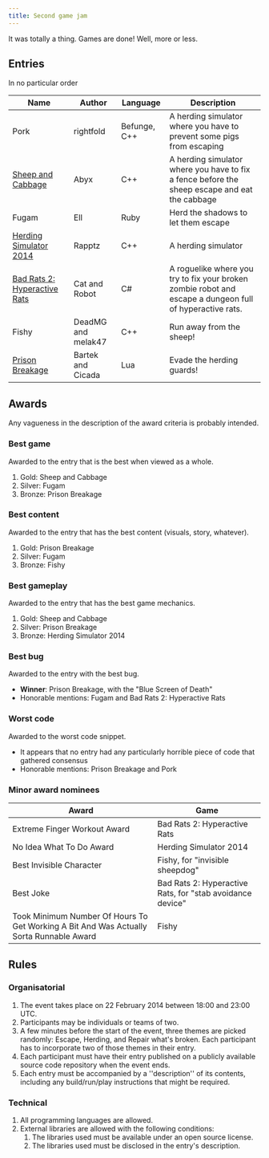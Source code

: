 ```yaml
---
title: Second game jam
---
```

It was totally a thing. Games are done! Well, more or less.

## Entries

In no particular order

Name                              | Author                | Language     | Description
---------------                   | --------------------- | --------     | -----------
Pork                              | rightfold             | Befunge, C++ | A herding simulator where you have to prevent some pigs from escaping
[Sheep and Cabbage][2]            | Abyx                  | C++          | A herding simulator where you have to fix a fence before the sheep escape and eat the cabbage
Fugam                             | Ell                   | Ruby         | Herd the shadows to let them escape
[Herding Simulator 2014][4]       | Rapptz                | C++          | A herding simulator
[Bad Rats 2: Hyperactive Rats][5] | Cat and Robot         | C#           | A roguelike where you try to fix your broken zombie robot and escape a dungeon full of hyperactive rats.
Fishy                             | DeadMG and melak47    | C++          | Run away from the sheep!
[Prison Breakage][7]              | Bartek and Cicada     | Lua          | Evade the herding guards!

[2]: https://github.com/ascheglov/LoungeGameJam2
[4]: https://github.com/Rapptz/compo-two/releases/tag/fun
[5]: https://github.com/rmartinho/tglgj2/releases/tag/competing
[7]: https://github.com/bananu7/TGLGJ2/releases/tag/v0.1

## Awards

Any vagueness in the description of the award criteria is probably intended.

### Best game

Awarded to the entry that is the best when viewed as a whole.

1. Gold: Sheep and Cabbage
2. Silver: Fugam
3. Bronze: Prison Breakage

### Best content

Awarded to the entry that has the best content (visuals, story, whatever).

1. Gold: Prison Breakage
2. Silver: Fugam
3. Bronze: Fishy

### Best gameplay

Awarded to the entry that has the best game mechanics.

1. Gold: Sheep and Cabbage
2. Silver: Prison Breakage
3. Bronze: Herding Simulator 2014

### Best bug

Awarded to the entry with the best bug.

* **Winner**: Prison Breakage, with the "Blue Screen of Death"
* Honorable mentions: Fugam and Bad Rats 2: Hyperactive Rats

### Worst code

Awarded to the worst code snippet.

* It appears that no entry had any particularly horrible piece of code that gathered consensus
* Honorable mentions: Prison Breakage and Pork

### Minor award nominees

Award                                                                                   | Game
--------------------------------------------------------------------------------------- | ----
Extreme Finger Workout Award                                                            | Bad Rats 2: Hyperactive Rats
No Idea What To Do Award                                                                | Herding Simulator 2014
Best Invisible Character                                                                | Fishy, for "invisible sheepdog"
Best Joke                                                                               | Bad Rats 2: Hyperactive Rats, for "stab avoidance device"
Took Minimum Number Of Hours To Get Working A Bit And Was Actually Sorta Runnable Award | Fishy

## Rules

### Organisatorial

1. The event takes place on 22 February 2014 between 18:00 and 23:00 UTC.
1. Participants may be individuals or teams of two.
1. A few minutes before the start of the event, three themes are picked randomly: Escape, Herding, and Repair what's broken. Each participant has to incorporate two of those themes in their entry.
1. Each participant must have their entry published on a publicly available source code repository when the event ends.
1. Each entry must be accompanied by a ''description'' of its contents, including any build/run/play instructions that might be required.

### Technical

1. All programming languages are allowed.
1. External libraries are allowed with the following conditions:
   1. The libraries used must be available under an open source license.
   1. The libraries used must be disclosed in the entry's description.

